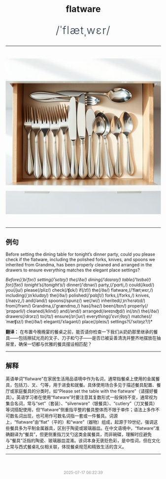 <div align="center">

# flatware

<div style="margin: 30px 0;">
<h1 style="font-size: 2.5em; font-weight: 300; letter-spacing: 2px; margin: 0; color: #2c3e50;">
/ˈflætˌwɛr/
</h1>
</div>

</div>

---

<div align="center" style="margin: 40px 0;">

![flatware](images/flatware.png)

</div>

---

## 例句

Before setting the dining table for tonight’s dinner party, could you please check if the flatware, including the polished forks, knives, and spoons we inherited from Grandma, has been properly cleaned and arranged in the drawers to ensure everything matches the elegant place settings?

*Before(/ˌbiˈfɔr/) setting(/ˈsɛtɪŋ/) the(/ðə/) dining(/ˈdaɪnɪŋ/) table(/ˈteɪbəl/) for(/fər/) tonight’s(/tonight’s*/) dinner(/ˈdɪnər/) party,(/ˈpɑrti,/) could(/kʊd/) you(/ju/) please(/pliz/) check(/ʧɛk/) if(/ɪf/) the(/ðə/) flatware,(/ˈflætˌwɛr,/) including(/ˌɪnˈkludɪŋ/) the(/ðə/) polished(/ˈpɑlɪʃt/) forks,(/fɔrks,/) knives,(/naɪvz,/) and(/ənd/) spoons(/spunz/) we(/wi/) inherited(/ˌɪnˈhɛrətɪd/) from(/frəm/) Grandma,(/ˈgrændmɑ,/) has(/həz/) been(/bɪn/) properly(/ˈprɑpərli/) cleaned(/klind/) and(/ənd/) arranged(/əreɪnʤd/) in(/ɪn/) the(/ðə/) drawers(/drɔrz/) to(/tɪ/) ensure(/ɪnˈʃʊr/) everything(/ˈɛvriˌθɪŋ/) matches(/ˈmæʧɪz/) the(/ðə/) elegant(/ˈɛləgənt/) place(/pleɪs/) settings?(/ˈsɛtɪŋz?/)*

**翻译：** 在布置今晚晚宴的餐桌之前，能否请你检查一下我们从奶奶那里继承的餐具——包括擦拭光亮的叉子、刀子和勺子——是否已被妥善清洗并整齐地摆放在抽屉里，确保一切都与优雅的餐具摆设相匹配？

---

## 解释

英语单词"flatware"在家居生活用品语境中作为名词，通常指餐桌上使用的金属餐具，包括刀、叉、勺等，用于进食和就餐。具体使用场合多见于描述餐具配置、餐厅或家庭餐具的分类时，如“Please set the table with the flatware”（请摆好餐具）。英语学习者在使用“flatware”时要注意其复数形式一般保持不变，通常视为集合名词，常与“set”（套装）、“silverware”（银餐具）、“cutlery”（刀叉餐具）等词搭配使用，但“flatware”侧重指平整的餐具整体而不限于单件；语法上多作不可数名词出现，也可用作可数名词指一套或一件餐具。词源上，“flatware”由“flat”（平的）和“ware”（器物）组成，起源于19世纪，强调这些餐具多为平制金属器具，区别于陶瓷或玻璃器皿。在中文语境中，“flatware”准确翻译为“餐具”，但更侧重指刀叉勺这类金属餐具，而非碗碟，理解时应避免与“餐具”泛指的陶瓷、玻璃器皿混淆。该词本身无褒贬色彩，是中性词，但在文化上常与西式餐桌礼仪相关联，体现餐桌规范和精致生活的含义。


---

<div align="center" style="margin-top: 50px;">
<small style="color: #999; font-size: 0.9em;">2025-07-17 06:22:39</small>
</div>
